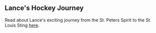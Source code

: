 ## Lance's Hockey Journey

Read about Lance's exciting journey from the St. Peters Spirit to the St. Louis Sting [here](Spirit-Sting.md).
